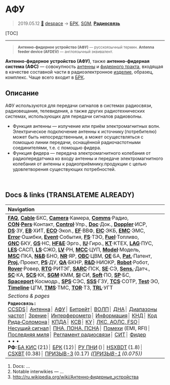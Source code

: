# АФУ
> 2019.05.12 [🚀](../index/index.md) [despace](index.md) → [БРК](comms.md), [SGM](sgm.md), **[Радиосвязь](comms.md)**

[TOC]

---

> <small>**Антенно‑фидерное устройство (АФУ)** — русскоязычный термин. **Antenna feeder device (AFDEV)** — англоязычный эквивалент.</small>

**Антенно‑фидерное устройство (АФУ)**, также **антенно‑фидерная система (АФС)** — совокупность [антенны](antenna.md) и [фидерного тракта](feeder.md), входящая в качестве составной части в радиоэлектронное [изделие](unit.md), образец, комплекс. Чаще всего входит в [БРК](comms.md).



## Описание

АФУ используются для передачи сигналов в системах радиосвязи, радиовещания, телевидения, а также других радиотехнических системах, использующих для передачи сигналов радиоволны.
   - Функция антенны — излучение или приём электромагнитных волн. Электрическое подключение антенны к источнику (потребителю) может быть непосредственным, а может осуществляться с помощью линии передачи, оснащённой радиочастотными соединителями, т.е. с помощью фидера.
   - Функция фидера — передача электромагнитного колебания от радиопередатчика ко входу антенны и передаче электромагнитного колебания от антенны к радиоприёмнику.продукции с целью удовлетворения существующих потребностей.



<p style="page-break-after:always"> </p>

## Docs & links (TRANSLATEME ALREADY)
|Navigation|
|:--|
|**[FAQ](faq.md)**, **[Cable](cable.md)**·БКС, **[Camera](cam.md)**·Камера, **[Comms](comms.md)**·Радио, **[CON](contact.md)·[Pers](person.md)**·Контакт, **[Control](control.md)**·Упр., **[Doc](doc.md)**·Док., **[Doppler](doppler.md)**·ИСР, **[DS](ds.md)**·ЗУ, **[EB](eb.md)**·ХИТ, **[ECO](ecology.md)**·Экол., **[EF](ef.md)**·ВВФ, **[ElC](elc.md)**·ЭКБ, **[EMC](emc.md)**·ЭМС, **[Error](error.md)**·Ошибки, **[Event](event.md)**·События, **[FS](fs.md)**·ТЭО, **[Fuel](fuel.md)**·Топливо, **[GNC](gnc.md)**·БКУ, **[GS](scs.md)**·НС, **[HF&E](hfe.md)**·Эрго., **[IU](iu.md)**·Гиро., **[KT](kt.md)**·КТЕХ, **[LAG](lag.md)**·ПУC, **[LES](les.md)**·САСП, **[LS](ls.md)**·СЖО, **[LV](lv.md)**·РН, **[MCC](mcc.md)**·ЦУП, **[Model](model.md)**·Модель, **[MSC](sc.md)**·ПКА, **[N&B](nnb.md)**·БНО, **[NR](nr.md)**·ЯР, **[OBC](obc.md)**·ЦВМ, **[OE](oe.md)**·БА, **[Pat.](патент.md)**·Патент, **[Proj.](project.md)**·Проект, **[PS](ps.md)**·ДУ, **[QA](qa.md)**·БКНР, **[R&D](rnd.md)**·НИОКР, **[Robot](robotics.md)**·Робот, **[Rover](rover.md)**·Ровер, **[RTG](rtg.md)**·РИТЭГ, **[SARC](sarc.md)**·ПСК, **[SE](se.md)**·СЭ, **[Sens.](sensor.md)**·Датч., **[SC](sc.md)**·КА, **[SCS](scs.md)**·КК, **[SGM](sgm.md)**·КММ, **[SI](si.md)**·СИ, **[Soft](soft.md)**·ПО, **[SP](sp.md)**·БС, **[Spaceport](spaceport.md)**·Космодр., **[SPS](sps.md)**·СЭС, **[SSS](sss.md)**·ГЗУ, **[TCS](tcs.md)**·СОТР, **[Test](test.md)**·ЭО, **[Timeline](timeline.md)**·ЦГМ, **[TMS](tms.md)**·ТМС, **[TOR](tor.md)**·ТЗ, **[TRL](trl.md)**·УГТ|
|*Sections & pages*|
|**`Радиосвязь:`**<br> [CCSDS](ccsds.md)┊ [Антенна](antenna.md)┊ [АФУ](afdev.md)┊ [Битрейт](bitrate.md)┊ [ВОЛП](ofts.md)┊ [ДНА](дна.md)┊ [Диапазоны частот](rf.md)┊ [Зрение](view.md)┊ [Интерферометр](interferometer.md)┊ [Информация](info.md)┊ [КНД](directivity.md)┊ [Код Рида‑Соломона](rsco.md)┊ [КПДА](antenna_ap.md)┊ [КСВ](swr.md)┊ [КУ](ку.md)┊ [ЛКС, АОЛС, FSO](fso.md)┊ [Несущий сигнал](carrwave.md)┊ [ПНА, ПОНА, ПСНА](aiad.md)┊ [Помехи](emi.md) (EMI, RFI)┊ [Последняя миля](last_mile.md)┊ [Регламент радиосвязи](rf.md)┊ [СИТ](etedp.md)┊ [Фидер](feeder.md) <br>• • •<br> **РФ:** [БА КИС](ба_кис.md) (21)┊ [БРК](brk_lav.md) (12)┊ [РУ ПНИ](ру_пни.md) ()┊ [HSXBDT](hsxbdt.md) (1.8)┊ [CSXBT](csxbt.md) (0.38)┊ [ПРИЗЫВ-3](prizyv_3.md) (0.17) *([ПРИЗЫВ-1](prizyv_1.md) (0.075))*|

   1. Docs: …
   1. Notable interwikies — …
   1. <http://ru.wikipedia.org/wiki/Антенно‑фидерные_устройства>
